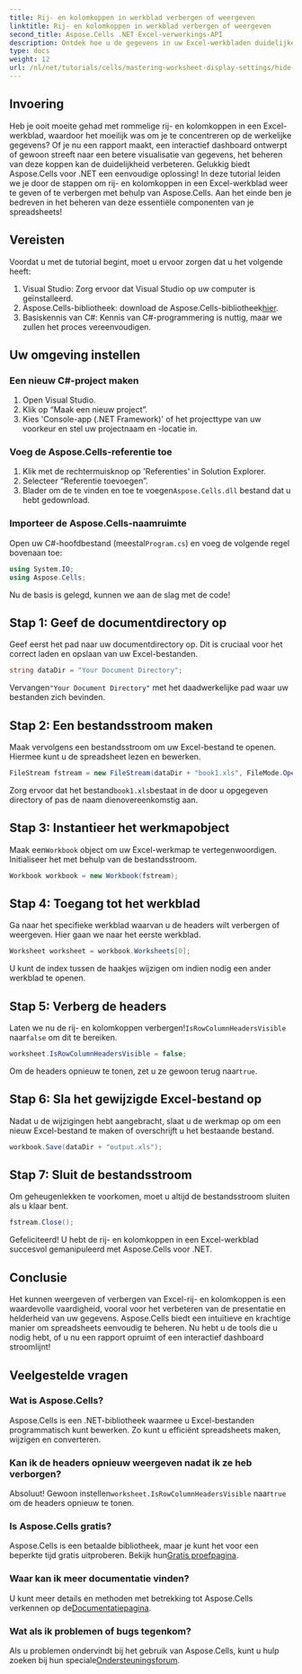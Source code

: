 ```yaml
---
title: Rij- en kolomkoppen in werkblad verbergen of weergeven
linktitle: Rij- en kolomkoppen in werkblad verbergen of weergeven
second_title: Aspose.Cells .NET Excel-verwerkings-API
description: Ontdek hoe u de gegevens in uw Excel-werkbladen duidelijker kunt weergeven of verbergen door rij- en kolomkoppen effectief weer te geven of te verbergen met behulp van de Aspose.Cells-bibliotheek voor .NET.
type: docs
weight: 12
url: /nl/net/tutorials/cells/mastering-worksheet-display-settings/hide-display-row-column-headers/
---
```

## Invoering

Heb je ooit moeite gehad met rommelige rij- en kolomkoppen in een Excel-werkblad, waardoor het moeilijk was om je te concentreren op de werkelijke gegevens? Of je nu een rapport maakt, een interactief dashboard ontwerpt of gewoon streeft naar een betere visualisatie van gegevens, het beheren van deze koppen kan de duidelijkheid verbeteren. Gelukkig biedt Aspose.Cells voor .NET een eenvoudige oplossing! In deze tutorial leiden we je door de stappen om rij- en kolomkoppen in een Excel-werkblad weer te geven of te verbergen met behulp van Aspose.Cells. Aan het einde ben je bedreven in het beheren van deze essentiële componenten van je spreadsheets!

## Vereisten

Voordat u met de tutorial begint, moet u ervoor zorgen dat u het volgende heeft:

1. Visual Studio: Zorg ervoor dat Visual Studio op uw computer is geïnstalleerd.
2.  Aspose.Cells-bibliotheek: download de Aspose.Cells-bibliotheek[hier](https://releases.aspose.com/cells/net/).
3. Basiskennis van C#: Kennis van C#-programmering is nuttig, maar we zullen het proces vereenvoudigen.

## Uw omgeving instellen

### Een nieuw C#-project maken

1. Open Visual Studio.
2. Klik op “Maak een nieuw project”.
3. Kies 'Console-app (.NET Framework)' of het projecttype van uw voorkeur en stel uw projectnaam en -locatie in.

### Voeg de Aspose.Cells-referentie toe

1. Klik met de rechtermuisknop op 'Referenties' in Solution Explorer.
2. Selecteer “Referentie toevoegen”.
3.  Blader om de te vinden en toe te voegen`Aspose.Cells.dll` bestand dat u hebt gedownload.

### Importeer de Aspose.Cells-naamruimte

 Open uw C#-hoofdbestand (meestal`Program.cs`) en voeg de volgende regel bovenaan toe:

```csharp
using System.IO;
using Aspose.Cells;
```

Nu de basis is gelegd, kunnen we aan de slag met de code!

## Stap 1: Geef de documentdirectory op

Geef eerst het pad naar uw documentdirectory op. Dit is cruciaal voor het correct laden en opslaan van uw Excel-bestanden.

```csharp
string dataDir = "Your Document Directory";
```

 Vervangen`"Your Document Directory"` met het daadwerkelijke pad waar uw bestanden zich bevinden.

## Stap 2: Een bestandsstroom maken

Maak vervolgens een bestandsstroom om uw Excel-bestand te openen. Hiermee kunt u de spreadsheet lezen en bewerken.

```csharp
FileStream fstream = new FileStream(dataDir + "book1.xls", FileMode.Open);
```

 Zorg ervoor dat het bestand`book1.xls`bestaat in de door u opgegeven directory of pas de naam dienovereenkomstig aan.

## Stap 3: Instantieer het werkmapobject

 Maak een`Workbook` object om uw Excel-werkmap te vertegenwoordigen. Initialiseer het met behulp van de bestandsstroom.

```csharp
Workbook workbook = new Workbook(fstream);
```

## Stap 4: Toegang tot het werkblad

Ga naar het specifieke werkblad waarvan u de headers wilt verbergen of weergeven. Hier gaan we naar het eerste werkblad.

```csharp
Worksheet worksheet = workbook.Worksheets[0];
```

U kunt de index tussen de haakjes wijzigen om indien nodig een ander werkblad te openen.

## Stap 5: Verberg de headers

 Laten we nu de rij- en kolomkoppen verbergen!`IsRowColumnHeadersVisible` naar`false` om dit te bereiken.

```csharp
worksheet.IsRowColumnHeadersVisible = false;
```

 Om de headers opnieuw te tonen, zet u ze gewoon terug naar`true`.

## Stap 6: Sla het gewijzigde Excel-bestand op

Nadat u de wijzigingen hebt aangebracht, slaat u de werkmap op om een nieuw Excel-bestand te maken of overschrijft u het bestaande bestand.

```csharp
workbook.Save(dataDir + "output.xls");
```

## Stap 7: Sluit de bestandsstroom

Om geheugenlekken te voorkomen, moet u altijd de bestandsstroom sluiten als u klaar bent.

```csharp
fstream.Close();
```

Gefeliciteerd! U hebt de rij- en kolomkoppen in een Excel-werkblad succesvol gemanipuleerd met Aspose.Cells voor .NET.

## Conclusie

Het kunnen weergeven of verbergen van Excel-rij- en kolomkoppen is een waardevolle vaardigheid, vooral voor het verbeteren van de presentatie en helderheid van uw gegevens. Aspose.Cells biedt een intuïtieve en krachtige manier om spreadsheets eenvoudig te beheren. Nu hebt u de tools die u nodig hebt, of u nu een rapport opruimt of een interactief dashboard stroomlijnt!

## Veelgestelde vragen

### Wat is Aspose.Cells?
Aspose.Cells is een .NET-bibliotheek waarmee u Excel-bestanden programmatisch kunt bewerken. Zo kunt u efficiënt spreadsheets maken, wijzigen en converteren.

### Kan ik de headers opnieuw weergeven nadat ik ze heb verborgen?
 Absoluut! Gewoon instellen`worksheet.IsRowColumnHeadersVisible` naar`true` om de headers opnieuw te tonen.

### Is Aspose.Cells gratis?
 Aspose.Cells is een betaalde bibliotheek, maar je kunt het voor een beperkte tijd gratis uitproberen. Bekijk hun[Gratis proefpagina](https://releases.aspose.com/).

### Waar kan ik meer documentatie vinden?
 U kunt meer details en methoden met betrekking tot Aspose.Cells verkennen op de[Documentatiepagina](https://reference.aspose.com/cells/net/).

### Wat als ik problemen of bugs tegenkom?
 Als u problemen ondervindt bij het gebruik van Aspose.Cells, kunt u hulp zoeken bij hun speciale[Ondersteuningsforum](https://forum.aspose.com/c/cells/9).
